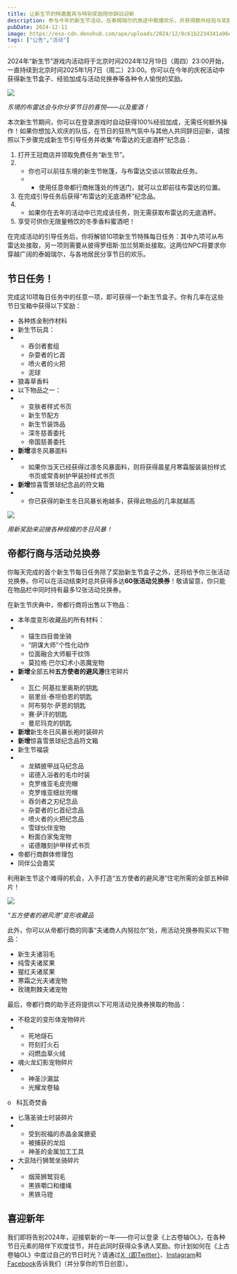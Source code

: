 ```yaml
---
title: 让新生节的特邀嘉宾与特别奖励陪你辞旧迎新
description: 参与今年的新生节活动，在泰姆瑞尔的旅途中散播欢乐，并获得额外经验与奖励！
pubDate: 2024-12-11
image: https://eso-cdn.denohub.com/ape/uploads/2024/12/8c61b2234341a96ecbe8bacfaeb96b0d227845.jpg
tags: ["公告","活动"]
---
```


2024年“新生节”游戏内活动将于北京时间2024年12月19日（周四）23:00开始，一直持续到北京时间2025年1月7日（周二）23:00。你可以在今年的庆祝活动中获得新生节盒子、经验加成与活动兑换券等各种令人愉悦的奖励。

![](https://eso-cdn.denohub.com/ape/uploads/2024/12/9421d6f48d161b93b03b1e554303f11b.jpg)

<p class="text-gray-500 text-sm text-center"><i>东境的布雷达会与你分享节日的喜悦——以及蜜酒！</i></p>

本次新生节期间，你可以在登录游戏时自动获得100%经验加成，无需任何额外操作！如果你想加入欢庆的队伍，在节日的狂热气氛中与其他人共同辞旧迎新，请按照以下步骤完成新生节引导任务并收集“布雷达的无底酒杯”纪念品：

1. 打开王冠商店并领取免费任务“新生节”。
2.
   - 你也可以前往东境的新生节帐篷，与布雷达交谈以领取此任务。
   -
     - 使用任意帝都行商帐篷处的传送门，就可以立即前往布雷达的位置。
3. 在完成引导任务后获得“布雷达的无底酒杯”纪念品。
4.
   - 如果你在去年的活动中已完成该任务，则无需获取布雷达的无底酒杯。
5. 享受可供你无限量畅饮的冬季香料蜜酒吧！

在完成活动的引导任务后，你将解锁10项新生节特殊每日任务：其中九项可从布雷达处接取，另一项则需要从彼得罗纽斯·加兰努斯处接取。这两位NPC将要求你穿越广阔的泰姆瑞尔，与各地居民分享节日的欢乐。

## 节日任务！

完成这10项每日任务中的任意一项，即可获得一个新生节盒子。你有几率在这些节日宝箱中获得以下奖励：

- 各种炼金制作材料
- 新生节玩具：
-
  - 吞剑者套组
  - 杂耍者的匕首
  - 喷火者的火把
  - 泥球
- 狼毒草香料
- 以下物品之一：
-
  - 变肤者样式书页
  - 新生节配方
  - 新生节装饰品
  - 深冬慈善委托
  - 帝国慈善委托
- **新增**凛冬风暴面料
-
  - 如果你当天已经获得过凛冬风暴面料，则将获得晨星月寒霜服装装扮样式书页或常青树护甲装扮样式书页
- **新增**惊喜雪景球纪念品的符文箱
-
  - 你已获得的新生冬日风暴长袍越多，获得此物品的几率就越高

![](https://eso-cdn.denohub.com/ape/uploads/2024/12/b9d9d46d933ee040e5d7121f3f3c3914.jpg)

<p class="text-gray-500 text-sm text-center"><i>用新奖励来迎接各种规模的冬日风暴！</i></p>

## 帝都行商与活动兑换券

你每天完成的首个新生节每日任务除了奖励新生节盒子之外，还将给予你三张活动兑换券。你可以在活动结束时总共获得多达**60张活动兑换券**！敬请留意，你只能在物品栏中同时持有最多12张活动兑换券。

在新生节庆典中，帝都行商将出售以下物品：

- 本年度变形收藏品的所有材料：
-
  - 锚生四目兽坐骑
  - “阴谋大师”个性化动作
  - 位面融合大师躯干纹饰
  - 莫拉格·巴尔幻术小恶魔宠物
- **新增**全部五种**五方使者的避风港**住宅碎片
-
  - 瓦仁·阿基拉里奥斯的钥匙
  - 丽里丝·泰坦伯恩的钥匙
  - 阿布努尔·萨恩的钥匙
  - 赛·萨汗的钥匙
  - 曼尼玛克的钥匙
- **新增**新生冬日风暴长袍时装碎片
- **新增**惊喜雪景球纪念品符文箱
- 新生节福袋
-
  - 龙鳞披甲战马纪念品
  - 诺德入浴者的毛巾时装
  - 克罗维亚毛皮兜帽
  - 克罗维亚细丝兜帽
  - 吞剑者之刃纪念品
  - 杂耍者的匕首纪念品
  - 喷火者的火把纪念品
  - 雪球伙伴宠物
  - 粉面白家兔宠物
  - 诺德雕刻护甲样式书页
- 帝都行商群体修理包
- 同伴公会嘉奖

利用新生节这个难得的机会，入手打造“五方使者的避风港”住宅所需的全部五种碎片！

![](https://eso-cdn.denohub.com/ape/uploads/2024/10/97dea21c97fb3c7b4e1acf590083b989.jpg)

<p class="text-gray-500 text-sm text-center"><i>“五方使者的避风港”变形收藏品</i></p>

此外，你可以从帝都行商的同事“夫诸商人内努拉尔”处，用活动兑换券购买以下物品：

- 新生夫诸羽毛
- 纯雪夫诸浆果
- 猩红夫诸浆果
- 寒霜之光夫诸宠物
- 玫瑰荆棘夫诸宠物

最后，帝都行商的助手还将提供以下可用活动兑换券换取的物品：

- 不稳定的变形体宠物碎片
-
  - 死地燧石
  - 符刻打火石
  - 闷燃血草火绒
- 魂火龙幻影宠物碎片
-
  - 神圣沙漏盆
  - 光耀龙卷轴

o   科瓦奇焚香

- 匕落圣骑士时装碎片
-
  - 受到祝福的赤晶金属搪瓷
  - 被捕获的龙焰
  - 神圣的金属加工工具
- 大衮陆行狮鹫坐骑碎片
-
  - 烟笼狮鹫羽毛
  - 黑铁嚼口和缰绳
  - 黑铁马镫

## 喜迎新年

我们即将告别2024年，迎接崭新的一年——你可以登录《上古卷轴OL》，在各种节日元素的陪伴下欢度佳节，并在此同时获得众多诱人奖励。你计划如何在《上古卷轴OL》中度过自己的节日时光？请通过[X（即Twitter）](https://twitter.com/TESOnline)、[Instagram](https://www.instagram.com/elderscrollsonline/)和[Facebook](https://www.facebook.com/elderscrollsonline)告诉我们（并分享你的节日创意）。 
